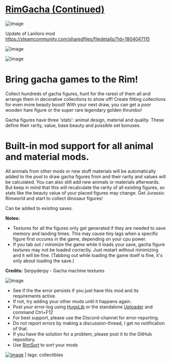 # [RimGacha (Continued)](https://steamcommunity.com/sharedfiles/filedetails/?id=2135371381)

![Image](https://i.imgur.com/buuPQel.png)

Update of Lanilors mod
https://steamcommunity.com/sharedfiles/filedetails/?id=1804047115

![Image](https://i.imgur.com/pufA0kM.png)
	
![Image](https://i.imgur.com/Z4GOv8H.png)

# Bring gacha games to the Rim!


Collect hundreds of gacha figures, hunt for the rarest of them all and arrange them in decorative collections to show off! Create fitting collections for even more beauty boost! With your next draw, you can get a poor wooden hare figure or the super rare legendary golden thrumbo!

Gacha figures have three 'stats': animal design, material and quality. These define their rarity, value, base beauty and possible set bonuses.

# Built-in mod support for all animal and material mods.

All animals from other mods or new stuff materials will be automatically added to the pool to draw gacha figures from and their rarity and values will be calculated. You can also still add new animals or materials afterwards. But keep in mind that this will recalculate the rarity of all existing figures, so stats like the beauty value of your placed figures may change.
Get Jurassic Rimworld and start to collect dinosaur figures!

Can be added to existing saves.

**Notes:**
- Textures for all the figures only get generated if they are needed to save memory and laoding times. This may cause tiny lags when a specific figure first occures in the game, depending on your cpu power.
- If you tab out / minimize the game while it loads your save, gacha figure textures may not be loaded correctly. Just restart without minimizing and it will be fine.  (Tabbing out while loading the game itself is fine, it's only about loading the save.)

**Credits:**
Serpyderpy - Gacha machine textures


![Image](https://i.imgur.com/PwoNOj4.png)



-  See if the the error persists if you just have this mod and its requirements active.
-  If not, try adding your other mods until it happens again.
-  Post your error-log using [HugsLib](https://steamcommunity.com/workshop/filedetails/?id=818773962) or the standalone [Uploader](https://steamcommunity.com/sharedfiles/filedetails/?id=2873415404) and command Ctrl+F12
-  For best support, please use the Discord-channel for error-reporting.
-  Do not report errors by making a discussion-thread, I get no notification of that.
-  If you have the solution for a problem, please post it to the GitHub repository.
-  Use [RimSort](https://github.com/RimSort/RimSort/releases/latest) to sort your mods

 

[![Image](https://img.shields.io/github/v/release/emipa606/RimGacha?label=latest%20version&style=plastic&color=9f1111&labelColor=black)](https://steamcommunity.com/sharedfiles/filedetails/changelog/2135371381) | tags:  collectibles

